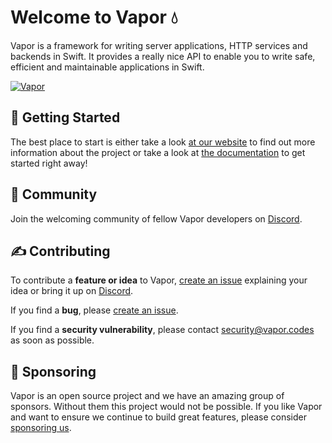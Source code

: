 # Welcome to Vapor 💧

Vapor is a framework for writing server applications, HTTP services and backends in Swift. It provides a really nice API to enable you to write safe, efficient and maintainable applications in Swift.

<a href="https://vapor.team">
<img src="https://user-images.githubusercontent.com/1342803/75634175-4876d680-5bd9-11ea-90d6-12c7b6a9ee3f.png" alt="Vapor">
</a>

## 🚀 Getting Started

The best place to start is either take a look [at our website](https://www.vapor.codes) to find out more information about the project or take a look at [the documentation](https://docs.vapor.codes) to get started right away!

## 🤝 Community

Join the welcoming community of fellow Vapor developers on [Discord](http://vapor.team).

## ✍️ Contributing

To contribute a **feature or idea** to Vapor, [create an issue](https://github.com/vapor/vapor/issues/new) explaining your idea or bring it up on [Discord](http://vapor.team).

If you find a **bug**, please [create an issue](https://github.com/vapor/vapor/issues/new). 

If you find a **security vulnerability**, please contact [security@vapor.codes](mailto:security@vapor.codes) as soon as possible.

## 🙌 Sponsoring

Vapor is an open source project and we have an amazing group of sponsors. Without them this project would not be possible. If you like Vapor and want to ensure we continue to build great features, please consider [sponsoring us](https://github.com/sponsors/vapor/).
